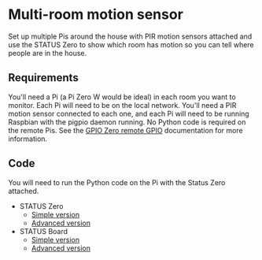 # Multi-room motion sensor

Set up multiple Pis around the house with PIR motion sensors attached and use
the STATUS Zero to show which room has motion so you can tell where people are
in the house.

## Requirements

You'll need a Pi (a Pi Zero W would be ideal) in each room you want to monitor.
Each Pi will need to be on the local network. You'll need a PIR motion sensor
connected to each one, and each Pi will need to be running Raspbian with the
pigpio daemon running. No Python code is required on the remote Pis. See the
[GPIO Zero remote GPIO](http://gpiozero.readthedocs.io/en/stable/remote_gpio.html)
documentation for more information.

## Code

You will need to run the Python code on the Pi with the Status Zero attached.

- STATUS Zero
    - [Simple version](sz_motion_simple.py)
    - [Advanced version](sz_motion_advanced.py)
- STATUS Board
    - [Simple version](sb_motion_simple.py)
    - [Advanced version](sb_motion_advanced.py)
